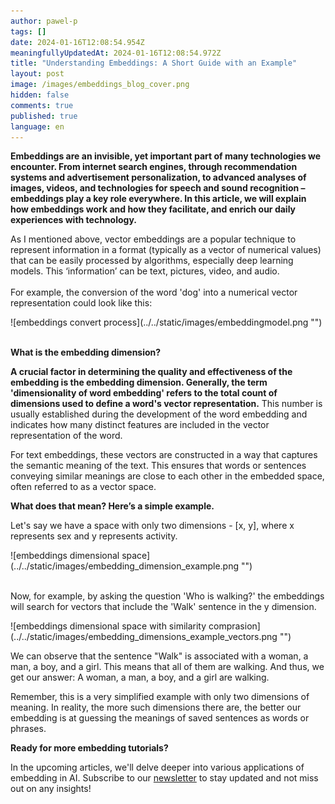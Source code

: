 ```yaml
---
author: pawel-p
tags: []
date: 2024-01-16T12:08:54.954Z
meaningfullyUpdatedAt: 2024-01-16T12:08:54.972Z
title: "Understanding Embeddings: A Short Guide with an Example"
layout: post
image: /images/embeddings_blog_cover.png
hidden: false
comments: true
published: true
language: en
---
```

**Embeddings are an invisible, yet important part of many technologies we encounter. From internet search engines, through recommendation systems and advertisement personalization, to advanced analyses of images, videos, and technologies for speech and sound recognition – embeddings play a key role everywhere. In this article, we will explain how embeddings work and how they facilitate, and enrich our daily experiences with technology.**

As I mentioned above, vector embeddings are a popular technique to represent information in a format (typically as a vector of numerical values) that can be easily processed by algorithms, especially deep learning models. This ‘information’ can be text, pictures, video, and audio.\
\
For example, the conversion of the word 'dog' into a numerical vector representation could look like this:

<div className="image">![embeddings convert process](../../static/images/embeddingmodel.png "")</div>

\
**What is the embedding dimension?**

**A crucial factor in determining the quality and effectiveness of the embedding is the embedding dimension. Generally, the term 'dimensionality of word embedding' refers to the total count of dimensions used to define a word's vector representation.** This number is usually established during the development of the word embedding and indicates how many distinct features are included in the vector representation of the word.

For text embeddings, these vectors are constructed in a way that captures the semantic meaning of the text. This ensures that words or sentences conveying similar meanings are close to each other in the embedded space, often referred to as a vector space.

**What does that mean? Here’s a simple example.**

Let's say we have a space with only two dimensions - \[x, y], where x represents sex and y represents activity.

<div className="image">![embeddings dimensional space](../../static/images/embedding_dimension_example.png "")</div>

\
Now, for example, by asking the question 'Who is walking?' the embeddings will search for vectors that include the 'Walk' sentence in the y dimension.

<div className="image">![embeddings dimensional space with similarity comprasion](../../static/images/embedding_dimensions_example_vectors.png "")</div>

We can observe that the sentence "Walk" is associated with a woman, a man, a boy, and a girl. This means that all of them are walking. And thus, we get our answer: A woman, a man, a boy, and a girl are walking.  

Remember, this is a very simplified example with only two dimensions of meaning. In reality, the more such dimensions there are, the better our embedding is at guessing the meanings of saved sentences as words or phrases.

**Ready for more embedding tutorials?**

In the upcoming articles, we'll delve deeper into various applications of embedding in AI. Subscribe to our [newsletter](https://bright-dev-newsletter.getresponsepages.com/) to stay updated and not miss out on any insights!